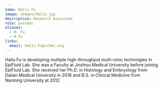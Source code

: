 ```yaml
---
name: Hailu Fu
image: images/hailu.jpg
description: Research Associate
role: postdoc
aliases:
  - H. Fu
  - H Fu
links:
  email: Hailu.Fu@cchmc.org
---
```

 Hailu Fu is developing mulitple high-throughput multi-omic technolgies in EpiFluid Lab. She was a Faculty at Jinzhou Medical University before joining EpiFluid Lab. She received her Ph.D. in Histology and Embryology from Dalian Medical University in 2018 and B.S. in Clinical Medicine from Nantong University at 2012. 
